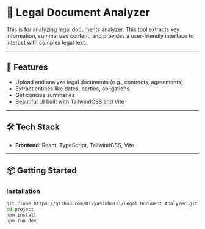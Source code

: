# 🧾 Legal Document Analyzer

This is for analyzing legal documents analyzer. This tool extracts key information, summarizes content, and provides a user-friendly interface to interact with complex legal text.

---

## 🚀 Features

- Upload and analyze legal documents (e.g., contracts, agreements)
- Extract entities like dates, parties, obligations
- Get concise summaries 
- Beautiful UI built with TailwindCSS and Vite


---

## 🛠️ Tech Stack

- **Frontend**: React, TypeScript, TailwindCSS, Vite

---

## 📦 Getting Started

### Installation

```bash
git clone https://github.com/Divyasinha111/Legal_Document_Analyzer.git
cd project
npm install
npm run dev

